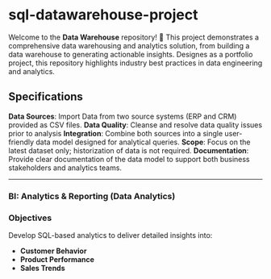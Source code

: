 # sql-datawarehouse-project
Welcome to the **Data Warehouse** repository! 🚀
This project demonstrates a comprehensive data warehousing and analytics solution, from building a data warehouse to generating actionable insights. Designes as a portfolio project, this repository highlights industry best practices in data engineering and analytics.

## Specifications
**Data Sources**: Import Data from two source systems (ERP and CRM) provided as CSV files.
**Data Quality**: Cleanse and resolve data quality issues prior to analysis
**Integration**: Combine both sources into a single user-friendly data model designed for analytical queries.
**Scope**: Focus on the latest dataset only; historization of data is not required.
**Documentation**: Provide clear documentation of the data model to support both business stakeholders and analytics teams.

---

### BI: Analytics & Reporting (Data Analytics)

### Objectives
Develop SQL-based analytics to deliver detailed insights into:
- **Customer Behavior**
- **Product Performance**
- **Sales Trends**



